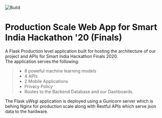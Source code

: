 ![Build](https://github.com/arnavbalyan/SIH/workflows/Python%20application/badge.svg)
# Production Scale Web App for Smart India Hackathon '20 (Finals) 
A Flask Production level application built for hosting the architecture of our project and APIs for Smart India Hackathon Finals 2020. <br>
The application serves the following:
> - 8 poweful machine learning models
> - 4 APIs
> - 2 Mobile Applications
> - Privacy Policy
> - Routes to the Backend Database and our Dashboards. <br>
 
The Flask uWsgi application is deployed using a Gunicorn server which is behing Nginx for production scale along with Restful APIs which serve json data to the hardware. 
